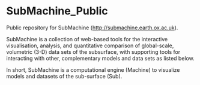 # SubMachine_Public

Public repository for SubMachine (http://submachine.earth.ox.ac.uk).

SubMachine is a collection of web-based tools for the interactive visualisation, analysis, and quantitative comparison of global-scale, volumetric (3-D) data sets of the subsurface, with supporting tools for interacting with other, complementary models and data sets as listed below.

In short, SubMachine is a computational engine (Machine) to visualize models and datasets of the sub-surface (Sub). 
